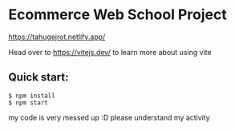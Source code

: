 # Ecommerce Web School Project

https://tahugejrot.netlify.app/

Head over to https://vitejs.dev/ to learn more about using vite

## Quick start:

```
$ npm install
$ npm start
````

my code is very messed up :D please understand my activity
